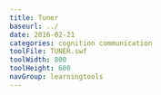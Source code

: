 ```yaml
---
title: Tuner
baseurl: ../
date: 2016-02-21
categories: cognition communication
toolFile: TUNER.swf
toolWidth: 800
toolHeight: 600
navGroup: learningtools
---
```

